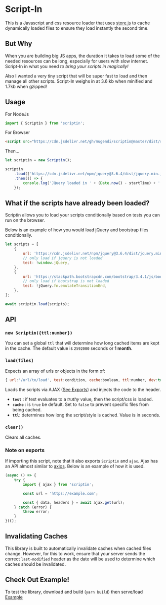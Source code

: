<!--
 Copyright (c) 2023 Anthony Mugendi

 This software is released under the MIT License.
 https://opensource.org/licenses/MIT
-->

# Script-In

This is a Javascript and css resource loader that uses [store.js](https://github.com/marcuswestin/store.js) to cache dynamically loaded files to ensure they load instantly the second time.

## But Why

When you are building big JS apps, the duration it takes to load some of the needed resources can be long, especially for users with slow internet. Script-In in what you need _to bring your scripts in magically!_

Also I wanted a very tiny script that will be super fast to load and then manage all other scripts. Script-In weighs in at 3.6 kb when minified and 1.7kb when gzipped!

## Usage

For NodeJs

```javascript
import { Scriptin } from 'scriptin';
```

For Browser

```html
<script src="https://cdn.jsdelivr.net/gh/mugendi/scriptin@master/dist/scriptin.min.js"></script>
```

Then...

```javascript
let scriptin = new Scriptin();

scriptin
    .load(['https://cdn.jsdelivr.net/npm/jquery@3.6.4/dist/jquery.min.js'])
    .then(() => {
        console.log('JQuery loaded in ' + (Date.now() - startTime) + ' ms');
    });
```

## What if the scripts have already been loaded?

Scriptin allows you to load your scripts conditionally based on tests you can run on the browser.

Below is an example of how you would load jQuery and bootstrap files conditionally.

```javascript
let scripts = [
    {
        url: 'https://cdn.jsdelivr.net/npm/jquery@3.6.4/dist/jquery.min.js',
        // only load if jquery is not loaded
        test: !window.jQuery,
    },
    {
        url: 'https://stackpath.bootstrapcdn.com/bootstrap/3.4.1/js/bootstrap.min.js',
        // only load if bootstrap is not loaded
        test: !jQuery.fn.emulateTransitionEnd,
    },
];

await scriptin.load(scripts);
```

## API

### `new Scriptin({ttl:number})`

You can set a global `ttl` that will determine how long cached items are kept in the cache. The default value is `2592000` seconds or **1 month**.

### **`load(files)`**

Expects an array of urls or objects in the form of:

```javascript
{ url:'/url/to/load', test:condition, cache:boolean, ttl:number, dev:true }
```

Loads the scripts via AJAX ([See Exports](#note-on-exports)) and injects the code to the header.

-   **`test`** : if test evaluates to a _truthy_ value, then the script/css is loaded.
-   **`cache`** : is `true` be default. Set to `false` to prevent specific files from being cached.
-   **`ttl`**: determines how long the script/style is cached. Value is in seconds.

### **`clear()`**

Clears all caches.

### Note on exports

If importing this script, note that it also exports
`Scriptin` and `ajax`. Ajax has an API almost similar to [axios](https://www.npmjs.com/package/axios). Below is an example of how it is used.

```javascript
(async () => {
    try {
        import { ajax } from 'scriptin';

        const url = 'https://example.com';

        const { data, headers } = await ajax.get(url);
    } catch (error) {
        throw error;
    }
})();
```

## Invalidating Caches

This library is built to automatically invalidate caches when cached files change. However, for this to work, ensure that your server sends the correct `last-modified` header as the date will be used to determine which caches should be invalidated.

## Check Out Example!

To test the library, download and build (`yarn build`) then serve/load [Example](./example/)
